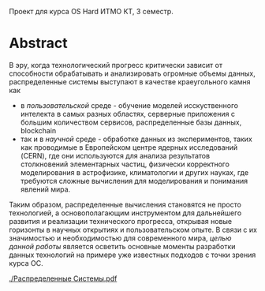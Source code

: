 Проект для курса OS Hard ИТМО КТ, 3 семестр.

# Abstract
В эру, когда технологический прогресс критически зависит от способности обрабатывать и анализировать огромные объемы данных, распределенные системы выступают в качестве краеугольного камня как 
- в *пользовательской* среде - обучение моделей исскуственного интелекта в самых разных областях, серверные приложения с большим количеством сервисов, распределенные базы данных, blockchain
- так и в *научной* среде - обработке данных из экспериментов, таких как проводимые в Европейском центре ядерных исследований (CERN), где они используются для анализа результатов столкновений элементарных частиц, физически корректного моделирования в астрофизике, климатологии и других науках, где требуются сложные вычисления для моделирования и понимания явлений мира.

Таким образом, распределенные вычисления становятся не просто технологией, а основополагающим инструментом для дальнейшего развития и реализации технического прогресса, открывая новые горизонты в научных открытиях и пользовательском опыте. В связи с их значимостью и необходимостью для современного мира, *целью данной работы* является осветить основные моменты разработки данных технологий на примере уже известных подходов с точки зрения курса ОС.

[./Распределенные Системы.pdf]("Распределенные%20Системы.pdf")
